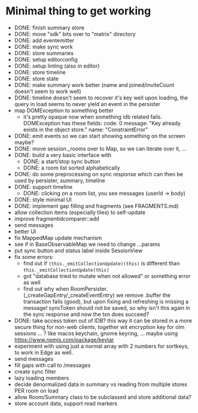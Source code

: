 # Minimal thing to get working

 - DONE: finish summary store
 - DONE: move "sdk" bits over to "matrix" directory
 - DONE: add eventemitter
 - DONE: make sync work
 - DONE: store summaries
 - DONE: setup editorconfig
 - DONE: setup linting (also in editor)
 - DONE: store timeline
 - DONE: store state
 - DONE: make summary work better (name and joined/inviteCount doesn't seem to work well)
 - DONE: timeline doesn't seem to recover it's key well upon loading, the query in load seems to never yield an event in the persister
 - map DOMException to something better
 	- it's pretty opaque now when something idb related fails. DOMException has these fields:
 		code: 0
		message: "Key already exists in the object store."
		name: "ConstraintError"
 - DONE: emit events so we can start showing something on the screen maybe?
 - DONE: move session._rooms over to Map, so we can iterate over it, ...
 - DONE: build a very basic interface with
 	- DONE: a start/stop sync button
 	- DONE: a room list sorted alphabetically
 - DONE: do some preprocessing on sync response which can then be used by persister, summary, timeline
 - DONE: support timeline
 	- DONE: clicking on a room list, you see messages (userId -> body)
 - DONE: style minimal UI
 - DONE: implement gap filling and fragments (see FRAGMENTS.md)
 - allow collection items (especially tiles) to self-update
 - improve fragmentidcomparer::add
 - send messages
 - better UI
 - fix MappedMap update mechanism
 - see if in BaseObservableMap we need to change ...params
 - put sync button and status label inside SessionView
 - fix some errors:
    - find out if `(this._emitCollectionUpdate)(this)` is different than `this._emitCollectionUpdate(this)` 
    - got "database tried to mutate when not allowed" or something error as well
    - find out why when RoomPersister.(\_createGapEntry/\_createEventEntry) we remove .buffer the transaction fails (good), but upon fixing and refreshing is missing a message! syncToken should not be saved, so why isn't this again in the sync response and now the txn does succeed?
 - DONE: take access token out of IDB? this way it can be stored in a more secure thing for non-web clients, together wit encryption key for olm sessions ... ? like macos keychain, gnome keyring, ... maybe using https://www.npmjs.com/package/keytar
 - experiment with using just a normal array with 2 numbers for sortkeys, to work in Edge as well.
 - send messages
 - fill gaps with call to /messages
 - create sync filter
 - lazy loading members
 - decide denormalized data in summary vs reading from multiple stores PER room on load
 - allow Room/Summary class to be subclassed and store additional data?
 - store account data, support read markers
